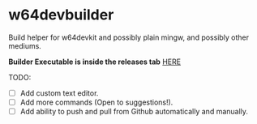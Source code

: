 # w64devbuilder
Build helper for w64devkit and possibly plain mingw, and possibly other mediums.

**Builder Executable is inside the releases tab** [HERE](https://github.com/Crafter-san/w64devbuilder/releases/tag/v2.0)


TODO:

- [ ] Add custom text editor.
- [ ] Add more commands (Open to suggestions!).
- [ ] Add ability to push and pull from Github automatically and manually.
